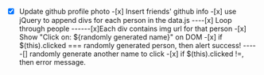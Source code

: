 -[x] Update github profile photo -[x] Insert friends' github info -[x] use jQuery to append divs for each person in the data.js
----[x] Loop through people
------[x]Each div contains img url for that person -[x] Show "Click on: ${randomly generated name}" on DOM -[x] if $(this).clicked === randomly generated person, then alert success!
-----[] randomly generate another name to click -[x] if $(this).clicked !=, then error message.

